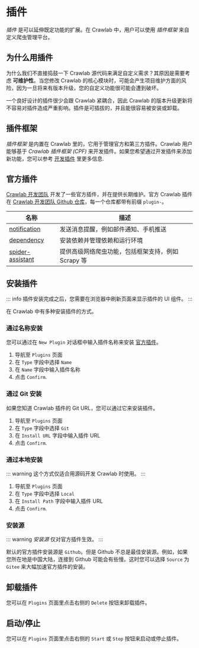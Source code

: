 # 插件

*插件* 是可以延伸既定功能的扩展。在 Crawlab 中，用户可以使用 *插件框架* 来自定义爬虫管理平台。

## 为什么用插件
为什么我们不直接捣鼓一下 Crawlab 源代码来满足自定义需求？其原因是需要考虑 **可维护性**。当您修改 Crawlab 的核心模块时，可能会产生项目维护方面的风险，因为一旦将来有版本升级，您的自定义功能很可能会遭到破坏。

一个良好设计的插件很少会跟 Crawlab 紧耦合，因此 Crawlab 的版本升级更新将不容易对插件造成严重影响。插件是可插拔的，并且能很容易被安装或卸载。

## 插件框架

*插件框架* 是内置在 Crawlab 里的，它用于管理官方和第三方插件。Crawlab 用户能够基于 *Crawlab 插件框架 (CPF)* 来开发插件。如果您希望通过开发插件来添加新功能，您可以参考 [开发插件](../../../develop/plugins/) 里更多信息.

## 官方插件

[Crawlab 开发团队](https://github.com/crawlab-team) 开发了一些官方插件，并在提供长期维护。官方 Crawlab 插件在 [Crawlab 开发团队 Github 仓库](https://github.com/orgs/crawlab-team/repositories)，每一个仓库都带有前缀 `plugin-`。

名称 | 描述
---|---
[notification](https://github.com/crawlab-team/plugin-notification)|发送消息提醒，例如邮件通知、手机推送
[dependency](https://github.com/crawlab-team/plugin-dependency)|安装依赖并管理依赖和运行环境
[spider-assistant](https://github.com/crawlab-team/plugin-spider-assistant)|提供高级网络爬虫功能，包括框架支持，例如 Scrapy 等

## 安装插件

::: info
插件安装完成之后，您需要在浏览器中刷新页面来显示插件的 UI 组件。
:::

在 Crawlab 中有多种安装插件的方式。

### 通过名称安装

您可以通过在 `New Plugin` 对话框中输入插件名称来安装 [官方插件](#official-plugins)。
1. 导航至 `Plugins` 页面
2. 在 `Type` 字段中选择 `Name`
3. 在 `Name` 字段中输入插件名称
4. 点击 `Confirm`.

### 通过 Git 安装

如果您知道 Crawlab 插件的 Git URL，您可以通过它来安装插件。
1. 导航至 `Plugins` 页面
2. 在 `Type` 字段中选择 `Git`
3. 在 `Install URL` 字段中输入插件 URL
4. 点击 `Confirm`.

### 通过本地安装

::: warning
这个方式仅适合用源码开发 Crawlab 时使用。
:::
1. 导航至 `Plugins` 页面
2. 在 `Type` 字段中选择 `Local`
3. 在 `Install Path` 字段中输入插件 URL
4. 点击 `Confirm`.

### 安装源

::: warning
*安装源* 仅对官方插件生效。
:::

默认的官方插件安装源是 `Github`。但是 Github 不总是最佳安装源。例如，如果您所在地是中国大陆，连接到 Github 可能会有些慢。这时您可以选择 `Source` 为 `Gitee` 来大幅加速官方插件的安装。

## 卸载插件

您可以在 `Plugins` 页面里点击右侧的 `Delete` 按钮来卸载插件。

## 启动/停止

您可以在 `Plugins` 页面里点击右侧的 `Start` 或 `Stop` 按钮来启动或停止插件。

